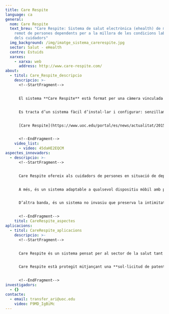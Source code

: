 ```yaml
---
title: Care Respite
language: ca
general:
  nom: Care Respite
  text_breu: "Care Respite: Sistema de salut electrònica (ehealth) de monitoratge
    remot de persones dependents per a la millora de les condicions laborals
    dels cuidadors"
  img_background: /img/imatge_sistema_carerespite.jpg
  sector: Salut - eHealth
  centre: Estuids
  xarxes:
    - xarxa: web
      address: http://www.care-respite.com/
about:
  - titol: Care_Respite_descripcio
    descripcio: >-
      <!--StartFragment-->


      El sistema **Care Respite** està format per una càmera vinculada a un programari d’alertes que permet, mitjançant visió artificial, identificar situacions de perill en persones amb dependència, i alertar els cuidadors per tal de posar-hi solució.


      Es tracta d’un sistema fàcil d’instal·lar i configurar: senzillament es col·loca la càmera al lloc que es consideri oportú, se seleccionen les opcions d’avís al dispositiu mòbil i el sistema està llest per a ser utilitzat.


      [Care Respite](https://www.uoc.edu/portal/es/news/actualitat/2015/135-care-respite.html) permet visualitzar i verificar el motiu de la incidència i comunicar els cuidadors amb la persona dependent, mitjançant l’opció de veu direccional.


      <!--EndFragment-->
    video_list:
      - video: 45daHE2EQCM
aspectes_innovadors:
  - descripcio: >-
      <!--StartFragment-->


      Care Respite ofereix als cuidadors de persones en situació de dependència una millora en la distribució del seu temps d’atenció, ja que els cuidadors poden fer altres tasques amb la tranquil·litat de poder verificar la situació de la persona dependent en qualsevol moment. A més, saben que rebran un avís en cas que es produeixi una situació de perill. Care Respite permet aquesta optimització del temps de dedicació i garanteix que la persona dependent estarà permanentment atesa.


      A més, és un sistema adaptable a qualsevol dispositiu mòbil amb possibilitat d’enviar avisos a diversos dispositius receptors.


      D’altra banda, és un sistema no invasiu que preserva la intimitat de les persones amb dependència i la de les persones que les acompanyen.


      <!--EndFragment-->
    titol: CareRespite_aspectes
aplicacions:
  - titol: CareRespite_aplicacions
    descripcio: >-
      <!--StartFragment-->


      Care Respite és un sistema pensat per al sector de la salut tant en l’àmbit privat com en el públic.


      Care Respite està protegit mitjançant una **sol·licitud de patent europea** amb el títol «A computer-implemented method and a system for remotely monitoring a user, and a computer program product implementing the method» i amb data de prioritat 31 de juliol del 2014.


      <!--EndFragment-->
investigadors:
  - {}
contacte:
  - email: transfer_ari@uoc.edu
    video: F9MD_IgBiMc
---
```

